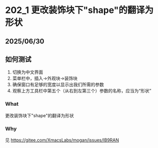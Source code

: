 # 202_1 更改装饰块下"shape"的翻译为形状
## 2025/06/30
## 如何测试
1. 切换为中文界面
2. 菜单栏中，插入->外观块->装饰块
3. 确保窗口有足够的宽度以显示出我们所需的参数
4. 观察上方工具栏中第五个（从右到左第三个）参数的名称，应当为“形状”

### What
更改装饰块下"shape"的翻译为形状

### Why
见 https://gitee.com/XmacsLabs/mogan/issues/IB9RAN

